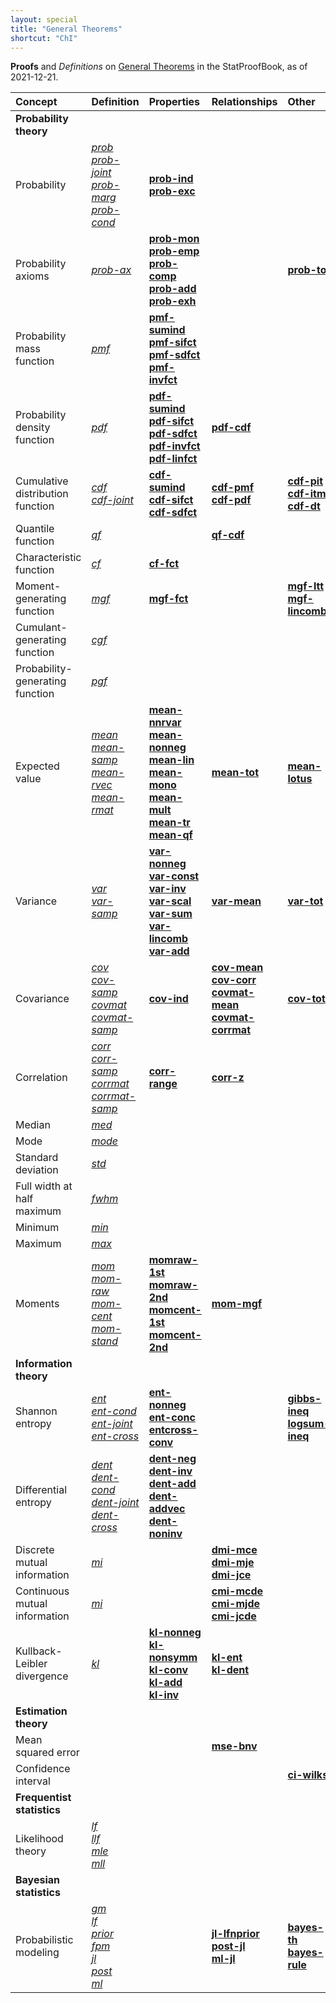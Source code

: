 ```yaml
---
layout: special
title: "General Theorems"
shortcut: "ChI"
---
```



**Proofs** and *Definitions* on [General Theorems](/I/ToC#General%20Theorems) in the StatProofBook, as of 2021-12-21.

| Concept | Definition | Properties | Relationships | Other |
|:------- |:---------- |:---------- |:------------- |:----- |
| **Probability theory** |  |  |  |  |
| Probability | *[prob](/D/prob)*<br>*[prob-joint](/D/prob-joint)*<br>*[prob-marg](/D/prob-marg)*<br>*[prob-cond](/D/prob-cond)* | **[prob-ind](/P/prob-ind)**<br>**[prob-exc](/P/prob-exc)** |  |  |
| Probability axioms | *[prob-ax](/D/prob-ax)* | **[prob-mon](/P/prob-mon)**<br>**[prob-emp](/P/prob-emp)**<br>**[prob-comp](/P/prob-comp)**<br>**[prob-add](/P/prob-add)**<br>**[prob-exh](/P/prob-exh)** |  | **[prob-tot](/P/prob-tot)** |
| Probability mass function | *[pmf](/D/pmf)* | **[pmf-sumind](/P/pmf-sumind)**<br>**[pmf-sifct](/P/pmf-sifct)**<br>**[pmf-sdfct](/P/pmf-sdfct)**<br>**[pmf-invfct](/P/pmf-invfct)** |  |  |
| Probability density function | *[pdf](/D/pdf)* | **[pdf-sumind](/P/pdf-sumind)**<br>**[pdf-sifct](/P/pdf-sifct)**<br>**[pdf-sdfct](/P/pdf-sdfct)**<br>**[pdf-invfct](/P/pdf-invfct)**<br>**[pdf-linfct](/P/pdf-linfct)** | **[pdf-cdf](/P/pdf-cdf)** |  |
| Cumulative distribution function | *[cdf](/D/cdf)*<br>*[cdf-joint](/D/cdf-joint)* | **[cdf-sumind](/P/cdf-sumind)**<br>**[cdf-sifct](/P/cdf-sifct)**<br>**[cdf-sdfct](/P/cdf-sdfct)** | **[cdf-pmf](/P/cdf-pmf)**<br>**[cdf-pdf](/P/cdf-pdf)** | **[cdf-pit](/P/cdf-pit)**<br>**[cdf-itm](/P/cdf-itm)**<br>**[cdf-dt](/P/cdf-dt)** |
| Quantile function | *[qf](/D/qf)* |  | **[qf-cdf](/P/qf-cdf)** |  |
| Characteristic function | *[cf](/D/cf)* | **[cf-fct](/P/cf-fct)** |  |  |
| Moment-generating function | *[mgf](/D/mgf)* | **[mgf-fct](/P/mgf-fct)** |  | **[mgf-ltt](/P/mgf-ltt)**<br>**[mgf-lincomb](/P/mgf-lincomb)** |
| Cumulant-generating function | *[cgf](/D/cgf)* |  |  |  |
| Probability-generating function | *[pgf](/D/pgf)* |  |  |  |
| Expected value | *[mean](/D/mean)*<br>*[mean-samp](/D/mean-samp)*<br>*[mean-rvec](/D/mean-rvec)*<br>*[mean-rmat](/D/mean-rmat)* | **[mean-nnrvar](/P/mean-nnrvar)**<br>**[mean-nonneg](/P/mean-nonneg)**<br>**[mean-lin](/P/mean-lin)**<br>**[mean-mono](/P/mean-mono)**<br>**[mean-mult](/P/mean-mult)**<br>**[mean-tr](/P/mean-tr)**<br>**[mean-qf](/P/mean-qf)** | **[mean-tot](/P/mean-tot)** | **[mean-lotus](/P/mean-lotus)** |
| Variance | *[var](/D/var)*<br>*[var-samp](/D/var-samp)* | **[var-nonneg](/P/var-nonneg)**<br>**[var-const](/P/var-const)**<br>**[var-inv](/P/var-inv)**<br>**[var-scal](/P/var-scal)**<br>**[var-sum](/P/var-sum)**<br>**[var-lincomb](/P/var-lincomb)**<br>**[var-add](/P/var-add)** | **[var-mean](/P/var-mean)** | **[var-tot](/P/var-tot)** |
| Covariance | *[cov](/D/cov)*<br>*[cov-samp](/D/cov-samp)*<br>*[covmat](/D/covmat)*<br>*[covmat-samp](/D/covmat-samp)* | **[cov-ind](/P/cov-ind)** | **[cov-mean](/P/cov-mean)**<br>**[cov-corr](/P/cov-corr)**<br>**[covmat-mean](/P/covmat-mean)**<br>**[covmat-corrmat](/P/covmat-corrmat)** | **[cov-tot](/P/cov-tot)** |
| Correlation | *[corr](/D/corr)*<br>*[corr-samp](/D/corr-samp)*<br>*[corrmat](/D/corrmat)*<br>*[corrmat-samp](/D/corrmat-samp)* | **[corr-range](/P/corr-range)** | **[corr-z](/P/corr-z)** |  |
| Median | *[med](/D/med)* |  |  |  |
| Mode | *[mode](/D/mode)* |  |  |  |
| Standard deviation | *[std](/D/std)* |  |  |  |
| Full width at half maximum | *[fwhm](/D/fwhm)* |  |  |  |
| Minimum | *[min](/D/min)* |  |  |  |
| Maximum | *[max](/D/max)* |  |  |  |
| Moments | *[mom](/D/mom)*<br>*[mom-raw](/D/mom-raw)*<br>*[mom-cent](/D/mom-cent)*<br>*[mom-stand](/D/mom-stand)* | **[momraw-1st](/P/momraw-1st)**<br>**[momraw-2nd](/P/momraw-2nd)**<br>**[momcent-1st](/P/momcent-1st)**<br>**[momcent-2nd](/P/momcent-2nd)** | **[mom-mgf](/P/mom-mgf)** |  |
| **Information theory** |  |  |  |  |
| Shannon entropy | *[ent](/D/ent)*<br>*[ent-cond](/D/ent-cond)*<br>*[ent-joint](/D/ent-joint)*<br>*[ent-cross](/D/ent-cross)* | **[ent-nonneg](/P/ent-nonneg)**<br>**[ent-conc](/P/ent-conc)**<br>**[entcross-conv](/P/entcross-conv)** |  | **[gibbs-ineq](/P/gibbs-ineq)**<br>**[logsum-ineq](/P/logsum-ineq)** |
| Differential entropy | *[dent](/D/dent)*<br>*[dent-cond](/D/dent-cond)*<br>*[dent-joint](/D/dent-joint)*<br>*[dent-cross](/D/dent-cross)* | **[dent-neg](/P/dent-neg)**<br>**[dent-inv](/P/dent-inv)**<br>**[dent-add](/P/dent-add)**<br>**[dent-addvec](/P/dent-addvec)**<br>**[dent-noninv](/P/dent-noninv)** |  |  |
| Discrete mutual information | *[mi](/D/mi)* |  | **[dmi-mce](/P/dmi-mce)**<br>**[dmi-mje](/P/dmi-mje)**<br>**[dmi-jce](/P/dmi-jce)** |  |
| Continuous mutual information | *[mi](/D/mi)* |  | **[cmi-mcde](/P/cmi-mcde)**<br>**[cmi-mjde](/P/cmi-mjde)**<br>**[cmi-jcde](/P/cmi-jcde)** |  |
| Kullback-Leibler divergence | *[kl](/D/kl)* | **[kl-nonneg](/P/kl-nonneg)**<br>**[kl-nonsymm](/P/kl-nonsymm)**<br>**[kl-conv](/P/kl-conv)**<br>**[kl-add](/P/kl-add)**<br>**[kl-inv](/P/kl-inv)** | **[kl-ent](/P/kl-ent)**<br>**[kl-dent](/P/kl-dent)** |  |
| **Estimation theory** |  |  |  |  |
| Mean squared error |  |  | **[mse-bnv](/P/mse-bnv)** |  |
| Confidence interval |  |  |  | **[ci-wilks](/P/ci-wilks)** |
| **Frequentist statistics** |  |  |  |  |
| Likelihood theory | *[lf](/D/lf)*<br>*[llf](/D/llf)*<br>*[mle](/D/mle)*<br>*[mll](/D/mll)* |  |  |  |
| **Bayesian statistics** |  |  |  |  |
| Probabilistic modeling | *[gm](/D/gm)*<br>*[lf](/D/lf)*<br>*[prior](/D/prior)*<br>*[fpm](/D/fpm)*<br>*[jl](/D/jl)*<br>*[post](/D/post)*<br>*[ml](/D/ml)* |  | **[jl-lfnprior](/P/jl-lfnprior)**<br>**[post-jl](/P/post-jl)**<br>**[ml-jl](/P/ml-jl)** | **[bayes-th](/P/bayes-th)**<br>**[bayes-rule](/P/bayes-rule)** |